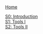[Home](https://github.com/davidrol6/2020-2021-PNE/wiki)

[S0: Introduction](https://github.com/davidrol6/2020-2021-PNE/wiki/Introduction)   
[S1: Tools I](https://github.com/davidrol6/2020-2021-PNE/wiki/Tools-I)  
[S2: Tools II](https://github.com/davidrol6/2020-2021-PNE/wiki/Tools-II)   
